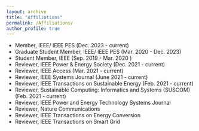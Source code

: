 ```yaml
---
layout: archive
title: "Affiliations"
permalink: /Affiliations/
author_profile: true
---
```


* Member, IEEE/ IEEE PES (Dec. 2023 - current)
* Graduate Student Member, IEEE/ IEEE PES (Mar. 2020 - Dec. 2023)
* Student Member, IEEE (Sep. 2019 - Mar. 2020 )
* Reviewer, IEEE Power & Energy Society (Dec. 2021 - current)
* Reviewer, IEEE Access (Mar. 2021 - current)
* Reviewer, IEEE Systems Journal (June 2021 - current)
* Reviewer, IEEE Transactions on Sustainable Energy (Feb. 2021 - current)
* Reviewer, Sustainable Computing: Informatics and Systems (SUSCOM) (Feb. 2021 - current)
* Reviewer, IEEE Power and Energy Technology Systems Journal
* Reviewer, Nature Communications
* Reviewer, IEEE Transactions on Energy Conversion
* Reviewer, IEEE Transactions on Smart Grid 
